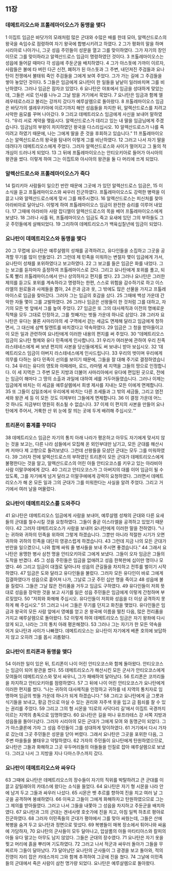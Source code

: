 ## 11장
### 데메트리오스와 프톨레마이오스가 동맹을 맺다
1 이집트 임금은 바닷가의 모래처럼 많은 군대와 수많은 배를 한데 모아, 알렉산드로스의 왕국을 속임수로 점령하여 자기 왕국에 합병시키려고 하였다.
2 그가 평화의 말을 하며 시리아로 나아가니, 그곳 성읍 주민들이 성문을 열고 그를 맞이하였다. 그가 자기의 장인이므로 그를 맞이하라고 알렉산드로스 임금이 명령하였던 것이다.
3 프톨레마이오스는 성읍에 들어갈 때마다 각 성읍에 주둔군을 배치하였다.
4 그가 아스돗에 가까이 이르자, 사람들은 불에 타 버린 다곤 신전, 폐허가 된 아스돗과 그 주변, 내던져진 주검들과 요나탄이 전쟁에서 불태워 죽인 주검들을 그에게 보여 주었다. 그가 가는 길에 그 주검들을 쌓아 놓았던 것이다.
5 그들은 임금에게 요나탄이 한 일들을 낱낱이 일러바치며 그를 비난하였다. 그러나 임금은 잠자코 있었다.
6 요나탄은 야포에서 임금을 성대하게 맞았는데, 그들은 서로 인사를 나누고 그날 밤을 거기에서 묵었다.
7 요나탄은 임금과 함께 엘레우테로스라고 불리는 강까지 갔다가 예루살렘으로 돌아왔다.
8 프톨레마이오스 임금은 바닷가의 셀레우키아에 이르기까지 해안 성읍들을 차지한 뒤, 알렉산드로스를 치려고 사악한 음모를 꾸며 나아갔다.
9 그리고 데메트리오스 임금에게 사신을 보내어 말하였다. “우리 서로 계약을 맺읍시다. 알렉산드로스가 데리고 있는 내 딸을 임금님에게 주겠습니다. 임금님의 부왕이 차지하였던 왕국을 다스리십시오.
10 알렉산드로스가 나를 죽이려고 하였기 때문에, 나는 그에게 딸을 준 것을 후회하고 있습니다.”
11 프톨레마이오스는 알렉산드로스의 왕국을 탐내어 이렇게 그를 비난하였다.
12 그러고 나서 자기 딸을 데려다가 데메트리오스에게 주었다. 그러자 알렉산드로스와 사이가 멀어지고 그 둘의 적개심이 드러나게 되었다.
13 그 뒤에 프톨레마이오스는 안티오키아로 들어가 아시아의 왕관을 썼다. 이렇게 하여 그는 이집트와 아시아의 왕관을 둘 다 머리에 쓰게 되었다.
### 알렉산드로스와 프톨레마이오스가 죽다
14 킬리키아 사람들이 일으킨 반란 때문에 그곳에 가 있던 알렉산드로스 임금은,
15 이 소식을 듣고 프톨레마이오스와 싸우러 진군하였다. 프톨레마이오스도 강력한 병력을 이끌고 나와 알렉산드로스에게 맞서 그를 패주시켰다.
16 알렉산드로스는 피신처를 찾아 아라비아로 달아났다. 이렇게 하여 프톨레마이오스 임금이 완전한 승리를 이루어 내었다.
17 그때에 아라비아 사람 잡디엘이 알렉산드로스의 목을 베어 프톨레마이오스에게 보냈다.
18 그러나 사흘 뒤, 프톨레마이오스 임금도 죽고 요새에 있던 그의 부하들도 그곳 주민들에게 살해되었다.
19 그리하여 데메트리오스가 백육십칠년에 임금이 되었다.
### 요나탄이 데메트리오스와 동맹을 맺다
20 그 무렵에 요나탄은 예루살렘의 성채를 공격하려고, 유다인들을 소집하고 그곳을 공격할 무기를 많이 만들었다.
21 그런데 제 민족을 미워하는 변절자 몇이 임금에게 가서, 요나탄이 성채를 포위하였다고 보고하였다.
22 그 보고를 들은 임금은 화를 내었다. 그는 보고를 듣자마자 출정하여 프톨레마이스로 갔다. 그리고 요나탄에게 포위를 풀고, 되도록 빨리 프톨레마이스에서 만나 상의하자고 편지를 썼다.
23 그러나 요나탄은 그러한 제의를 듣고도 포위를 계속하라고 명령하는 한편, 스스로 위험을 감수하기로 하고 이스라엘의 원로들과 사제들을 뽑아,
24 은과 금과 옷, 그 밖에도 많은 선물을 가지고 프톨레마이스로 임금을 찾아갔다. 그러자 그는 임금의 호감을 샀다.
25 그때에 백성 가운데 간악한 자들 몇이 그를 고발하였다.
26 그러나 임금은 선왕들이 한 것처럼 그를 대하고, 자기의 모든 벗 앞에서 그를 높여 주었다.
27 임금은 또 그의 대사제직과 이전의 명예로운 직책을 모두 그대로 인정하고, 그를 첫째가는 벗들 가운데 하나로 삼았다.
28 그러자 요나탄은 유다는 물론 사마리아의 세 구역에서 걷는 세금도 면제해 달라고 임금에게 청하면서, 그 대신에 삼백 탈렌트를 바치겠다고 약속하였다.
29 임금은 그 청을 받아들이고 이 모든 일과 관련하여 요나탄에게 이러한 내용의 편지를 써 주었다.
30 “데메트리오스 임금이 요나탄 형제와 유다 민족에게 인사합니다.
31 우리가 여러분에 관하여 우리 친족 라스테네스에게 써 보낸 편지의 사본을 당신들에게도 써 보내니 받아 보십시오.
32 ‘데메트리오스 임금이 아버지 라스테네스에게 인사드립니다.
33 우리의 벗이며 우리에게 의무를 다하는 유다 민족이 선의를 보이기 때문에, 그들을 잘 대해 주기로 결정하였습니다.
34 우리는 유다의 영토와 아패레마, 로드, 라마탬 세 지역을 그들의 땅으로 인정합니다. 이 세 지역은 그 주변 모든 지방과 더불어 사마리아에서 유다에 편입된 곳으로, 전에는 임금이 해마다 그 땅의 소출과 과일에 대하여 세를 거두어들였습니다. 그러나 이제는 임금에게 바치는 이 세금을 예루살렘에서 희생 제사를 지내는 모든 이에게 면제합니다.
35 또 그들이 십일조에서 우리에게 바치는 다른 조세들과 그 밖의 세금들, 그리고 염전 세와 왕관 세 등 이 모든 것도 이제부터 그들에게 면제합니다.
36 이 결정 가운데 어느 것 하나도 지금부터 영원히 취소될 수 없습니다.
37 이제 이 편지의 사본을 만들어 요나탄에게 주어서, 거룩한 산 위 눈에 잘 띄는 곳에 두게 배려해 주십시오.’”
### 트리폰이 흉계를 꾸미다
38 데메트리오스 임금은 자기의 통치 아래 나라가 평온하고 아무도 자기에게 맞서지 않는 것을 보고는, 다른 나라 섬들에서 모집해 온 외인부대만 남기고, 모든 군대를 해산시켜 저마다 제 고향으로 돌려보냈다. 그런데 선왕들을 모셨던 군대는 모두 그를 미워하였다.
39 그러자 전에 알렉산드로스의 부하였던 트리폰이 모든 군대가 데메트리오스에게 불평한다는 것을 알고, 알렉산드로스의 어린 아들 안티오코스를 키우고 있는 아라비아 사람 이말쿠에에게 갔다.
40 그리고 안티오코스가 그 아버지의 대를 이어 임금이 될 수 있도록, 그를 자기에게 넘겨 달라고 이말쿠에에게 강력히 요청하였다. 그러면서 데메트리오스가 해 온 모든 일과 그의 군대가 그를 미워한다는 사실을 알려 주었다. 그리고 거기에서 여러 날을 머물렀다.
### 요나탄이 데메트리오스를 도와주다
41 요나탄은 데메트리오스 임금에게 사람을 보내어, 예루살렘 성채의 군대와 다른 요새들의 군대를 철수시킬 것을 요청하였다. 그들이 줄곧 이스라엘을 공격하고 있었기 때문이다.
42 그러자 데메트리오스가 사람을 보내어 요나탄에게 이러한 말을 전하였다. “나는 귀하와 귀하의 민족을 위하여 그렇게 하겠습니다. 그뿐만 아니라 적절한 시기가 오면 귀하와 귀하의 민족을 대단히 영광스럽게 하겠습니다.
43 그런데 지금 나의 모든 군대가 반란을 일으켰으니, 나와 함께 싸워 줄 병사들을 보내 주시면 좋겠습니다.”
44 그래서 요나탄은 용맹한 병사 삼천 명을 안티오키아로 그에게 보냈다. 그들이 오자 임금은 그들의 도착을 반겼다.
45 그 성읍 주민들은 임금을 없애려고 성읍 한복판에 십이만 명이나 모였다.
46 그리고 임금이 대궐로 달아나자 성읍의 큰길들을 차지하고 전투를 벌이기 시작하였다.
47 임금은 도와 달라고 유다인들을 불렀다. 그러자 모든 유다인이 바로 그에게 집결하였다가 성읍으로 흩어져 나가, 그날로 그곳 주민 십만 명을 죽이고
48 성읍에 불을 질렀다. 그들은 그날 많은 전리품을 거두고 임금도 구하였다.
49 유다인들이 저희 뜻대로 성읍을 장악한 것을 보고 사기를 잃은 성읍 주민들은 임금에게 이렇게 간청하며 부르짖었다.
50 “저희와 화해해 주십시오. 유다인들이 저희와 성읍을 더 이상 공격하지 못하게 해 주십시오.”
51 그러고 나서 그들은 무기를 던지고 화친을 맺었다. 유다인들은 임금과 왕국의 모든 사람 앞에서 영예를 얻고 온 왕국에 이름을 떨친 다음, 많은 전리품을 가지고 예루살렘으로 돌아왔다.
52 이렇게 하여 데메트리오스 임금은 자기 왕좌에 다시 앉게 되고, 나라는 그의 통치 아래 평온해졌다.
53 그러나 그는 자기가 한 모든 약속을 어겨 요나탄과 사이가 나빠졌다. 데메트리오스는 요나탄이 자기에게 베푼 호의에 보답하지 않고 오히려 그를 몹시 괴롭혔다.
### 요나탄이 트리폰과 동맹을 맺다
54 이러한 일이 있은 뒤, 트리폰이 나이 어린 안티오코스와 함께 돌아왔다. 안티오코스는 임금이 되어 왕관을 썼다.
55 데메트리오스가 해산시킨 모든 군사가 안티오코스에게 모여들어 데메트리오스와 맞서 싸우니, 그가 패배하여 달아났다.
56 트리폰은 코끼리들을 차지하고 안티오키아를 점령하였다.
57 그 뒤에 나이 어린 안티오코스가 요나탄에게 이러한 편지를 썼다. “나는 귀하의 대사제직을 인정하고 귀하를 네 지역의 통치자로 임명하며 임금의 벗들 가운데 하나가 되게 하겠습니다.”
58 그리고 요나탄에게 금 그릇과 식기들을 보내고, 황금 잔으로 마실 수 있는 권리와 자주색 옷을 입고 금 죔쇠를 찰 수 있는 권리를 주었다.
59 그리고 그의 형 시몬을 ‘티로의 사닥다리 길’에서 이집트 국경까지 이르는 지역의 총독으로 임명하였다.
60 요나탄은 길을 떠나 유프라테스 강 서쪽 지방과 성읍들을 돌아다녔다. 그러자 시리아의 모든 군대가 그에게 모여 와 동맹군이 되었다. 그가 아스클론에 가자 그 성읍 주민들이 그를 성대하게 맞이하였다.
61 거기에서 다시 가자로 갔는데 그곳 주민들은 성문을 닫아 버렸다. 그래서 요나탄은 그곳을 포위한 다음, 그 주변 마을들을 불태우고 약탈하였다.
62 가자의 주민들이 요나탄에게 탄원하였으므로, 요나탄은 그들과 화해하고 그곳 우두머리들의 아들들을 인질로 잡아 예루살렘으로 보냈다. 그러고 나서 그 지방을 지나 다마스쿠스까지 갔다.
### 요나탄이 데메트리오스와 싸우다
63 그때에 요나탄은 데메트리오스의 장수들이 자기의 직위를 박탈하려고 큰 군대를 이끌고 갈릴래아의 카데스에 왔다는 소식을 들었다.
64 요나탄은 자기 형 시몬을 나라 안에 남겨 두고 그들과 싸우러 나섰다.
65 시몬은 벳 추르를 향하여 진을 치고 여러 날 그곳을 공격하며 봉쇄하였다.
66 이윽고 그들이 그에게 화해하자고 탄원하였으므로 그는 그 제의를 받아들였다. 그러고 나서 그들을 내쫓아 그 성읍을 차지하고 주둔군을 배치하였다.
67 요나탄과 그의 군대는 겐네사렛 호숫가에 진을 치고, 아침 일찍 하초르 평야로 진군하였다.
68 그러자 이민족들의 군대가 평야에서 그를 맞아 싸웠는데, 그들은 산에 복병을 숨겨 두고 요나탄과 정면으로 맞섰다.
69 복병들이 매복 장소에서 튀어나와 싸움에 가담하자,
70 요나탄의 군사들이 모두 달아나고, 압살롬의 아들 마타티아스와 칼피의 아들 유다 말고는 아무도 남지 않았다. 그들은 군대의 장수였다.
71 요나탄은 자기 옷을 찢고 머리에 흙을 뿌리며 기도하였다.
72 그러고 나서 적군과 싸우러 돌아가 그들을 무찌르자 그들이 달아났다.
73 달아났던 요나탄의 군사들이 그 광경을 보고 돌아와, 적의 진영이 자리 잡은 카데스까지 그와 함께 추격하여 그곳에 진을 쳤다.
74 그날에 이민족들의 군대에서 죽은 사람이 삼천 명가량 되었다. 요나탄은 예루살렘으로 돌아왔다.
